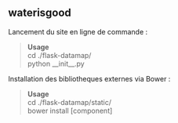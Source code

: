 waterisgood
-------------
Lancement du site en ligne de commande : 

> **Usage**  
> cd ./flask-datamap/  
> python \_\_init\_\_.py  


Installation des bibliotheques externes via Bower :

> **Usage**  
> cd ./flask-datamap/static/  
> bower install [component]  
